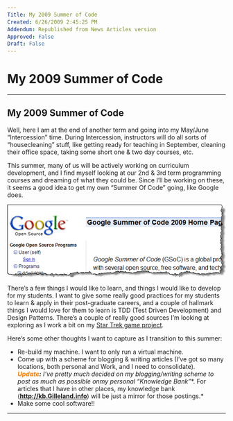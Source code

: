 ```yaml
---
Title: My 2009 Summer of Code
Created: 6/26/2009 2:45:25 PM
Addendum: Republished from News Articles version
Approved: False
Draft: False
---
```

# My 2009 Summer of Code

---

## My 2009 Summer of Code
<script type="text/javascript" src="/DesktopModules/itcMetaPost/js/ca0c21fbdc85f6a1597417732d450607.ashx?hs=1"></script>

Well, here I am at the end of another term and going into my May/June “Intercession” time. During Intercession, instructors will do all sorts of “housecleaning” stuff, like getting ready for teaching in September, cleaning their office space, taking some short one & two day courses, etc.



This summer, many of us will be actively working on curriculum development, and I find myself looking at our 2nd & 3rd term programming courses and dreaming of what they could be. Since I’ll be working on these, it seems a good idea to get my own “Summer Of Code” going, like Google does.



[![image](images/2009/WLW-My2009SummerofCode_5E46-image_3.png)](http://socghop.appspot.com/program/home/google/gsoc2009)



There’s a few things I would like to learn, and things I would like to develop for my students. I want to give some really good practices for my students to learn & apply in their post-graduate careers, and a couple of hallmark things I would love for them to learn is TDD (Test Driven Development) and Design Patterns. There’s a couple of really good sources I’m looking at exploring as I work a bit on my [Star Trek game project](http://code.google.com/p/star-trek-oop).



Here’s some other thoughts I want to capture as I transition to this summer:


- Re-build my machine. I want to only run a virtual machine.
- Come up with a scheme for blogging & writing articles (I’ve got so many locations, both personal and Work, and I need to consolidate).       
***<font color="#ff8000">Update</font>:** I’ve pretty much decided on my blogging/writing scheme to post as much as possible on**my personal “Knowledge Bank”**. For articles that I have in other places, my knowledge bank (**http://kb.Gilleland.info**) will be just a mirror for those postings.*
- Make some cool software!!


<script src="/DesktopModules/itcMetaPost/js/m.js" type="text/javascript"></script>


---

